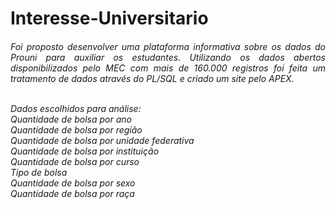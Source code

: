# Interesse-Universitario
<h6 align="justify"> Foi proposto desenvolver uma plataforma informativa sobre os dados do Prouni para auxiliar os estudantes. Utilizando os dados abertos disponibilizados pelo MEC com mais de 160.000 registros foi feita um tratamento de dados através do PL/SQL e criado um site pelo APEX. <br> <br>

Dados escolhidos para análise:
 <br> Quantidade de bolsa por ano
 <br> Quantidade de bolsa por região
 <br> Quantidade de bolsa por unidade federativa
 <br> Quantidade de bolsa por instituição
 <br> Quantidade de bolsa por curso
 <br> Tipo de bolsa
 <br> Quantidade de bolsa por sexo
 <br> Quantidade de bolsa por raça
</h6>
